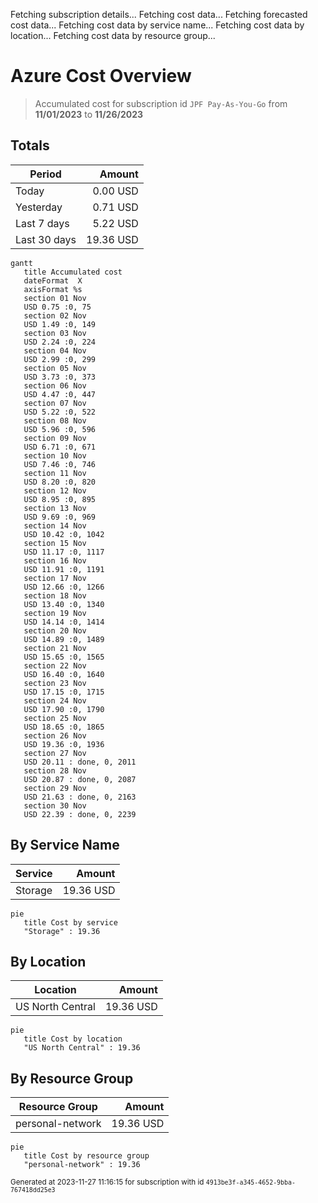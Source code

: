 Fetching subscription details...
Fetching cost data...
Fetching forecasted cost data...
Fetching cost data by service name...
Fetching cost data by location...
Fetching cost data by resource group...
# Azure Cost Overview

> Accumulated cost for subscription id `JPF Pay-As-You-Go` from **11/01/2023** to **11/26/2023**

## Totals

|Period|Amount|
|---|---:|
|Today|0.00 USD|
|Yesterday|0.71 USD|
|Last 7 days|5.22 USD|
|Last 30 days|19.36 USD|

```mermaid
gantt
   title Accumulated cost
   dateFormat  X
   axisFormat %s
   section 01 Nov
   USD 0.75 :0, 75
   section 02 Nov
   USD 1.49 :0, 149
   section 03 Nov
   USD 2.24 :0, 224
   section 04 Nov
   USD 2.99 :0, 299
   section 05 Nov
   USD 3.73 :0, 373
   section 06 Nov
   USD 4.47 :0, 447
   section 07 Nov
   USD 5.22 :0, 522
   section 08 Nov
   USD 5.96 :0, 596
   section 09 Nov
   USD 6.71 :0, 671
   section 10 Nov
   USD 7.46 :0, 746
   section 11 Nov
   USD 8.20 :0, 820
   section 12 Nov
   USD 8.95 :0, 895
   section 13 Nov
   USD 9.69 :0, 969
   section 14 Nov
   USD 10.42 :0, 1042
   section 15 Nov
   USD 11.17 :0, 1117
   section 16 Nov
   USD 11.91 :0, 1191
   section 17 Nov
   USD 12.66 :0, 1266
   section 18 Nov
   USD 13.40 :0, 1340
   section 19 Nov
   USD 14.14 :0, 1414
   section 20 Nov
   USD 14.89 :0, 1489
   section 21 Nov
   USD 15.65 :0, 1565
   section 22 Nov
   USD 16.40 :0, 1640
   section 23 Nov
   USD 17.15 :0, 1715
   section 24 Nov
   USD 17.90 :0, 1790
   section 25 Nov
   USD 18.65 :0, 1865
   section 26 Nov
   USD 19.36 :0, 1936
   section 27 Nov
   USD 20.11 : done, 0, 2011
   section 28 Nov
   USD 20.87 : done, 0, 2087
   section 29 Nov
   USD 21.63 : done, 0, 2163
   section 30 Nov
   USD 22.39 : done, 0, 2239
```

## By Service Name

|Service|Amount|
|---|---:|
|Storage|19.36 USD|

```mermaid
pie
   title Cost by service
   "Storage" : 19.36
```

## By Location

|Location|Amount|
|---|---:|
|US North Central|19.36 USD|

```mermaid
pie
   title Cost by location
   "US North Central" : 19.36
```

## By Resource Group

|Resource Group|Amount|
|---|---:|
|personal-network|19.36 USD|

```mermaid
pie
   title Cost by resource group
   "personal-network" : 19.36
```

<sup>Generated at 2023-11-27 11:16:15 for subscription with id `4913be3f-a345-4652-9bba-767418dd25e3`</sup>
